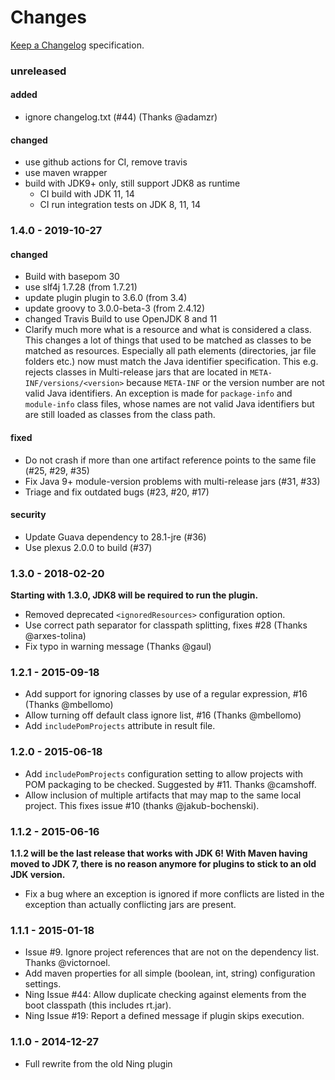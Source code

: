 # Changes

[Keep a Changelog](https://keepachangelog.com/en/1.0.0/) specification.

### unreleased

#### added

* ignore changelog.txt (#44) (Thanks @adamzr)

#### changed

* use github actions for CI, remove travis
* use maven wrapper
* build with JDK9+ only, still support JDK8 as runtime
  * CI build with JDK 11, 14
  * CI run integration tests on JDK 8, 11, 14

### 1.4.0 - 2019-10-27

#### changed

* Build with basepom 30
* use slf4j 1.7.28 (from 1.7.21)
* update plugin plugin to 3.6.0 (from 3.4)
* update groovy to 3.0.0-beta-3 (from 2.4.12)
* changed Travis Build to use OpenJDK 8 and 11
* Clarify much more what is a resource and what is considered a class. This changes a lot of things that used to be matched as classes to be matched as resources. Especially all path elements (directories, jar file folders etc.) now must match the Java identifier specification. This e.g. rejects classes in Multi-release jars that are located in `META-INF/versions/<version>` because `META-INF` or the version number are not valid Java identifiers. An exception is made for `package-info` and `module-info` class files, whose names are not valid Java identifiers but are still loaded as classes from the class path.

#### fixed

* Do not crash if more than one artifact reference points to the same file (#25, #29, #35)
* Fix Java 9+ module-version problems with multi-release jars (#31, #33)
* Triage and fix outdated bugs (#23, #20, #17)

#### security

* Update Guava dependency to 28.1-jre (#36)
* Use plexus 2.0.0 to build (#37)


### 1.3.0 - 2018-02-20

__Starting with 1.3.0, JDK8 will be required to run the plugin.__

* Removed deprecated `<ignoredResources>` configuration option.
* Use correct path separator for classpath splitting, fixes #28 (Thanks @arxes-tolina)
* Fix typo in warning message (Thanks @gaul)

### 1.2.1 - 2015-09-18

* Add support for ignoring classes by use of a regular expression, #16 (Thanks @mbellomo)
* Allow turning off default class ignore list, #16 (Thanks @mbellomo)
* Add `includePomProjects` attribute in result file.

### 1.2.0 - 2015-06-18

* Add `includePomProjects` configuration setting to allow projects
with POM packaging to be checked. Suggested by #11. Thanks @camshoff.
* Allow inclusion of multiple artifacts that may map to the same local
project. This fixes issue #10 (thanks @jakub-bochenski).

### 1.1.2 - 2015-06-16

__1.1.2 will be the last release that works with JDK 6! With Maven having moved to JDK 7, there
is no reason anymore for plugins to stick to an old JDK version.__

* Fix a bug where an exception is ignored if more conflicts are listed in the exception than
actually conflicting jars are present.

### 1.1.1 - 2015-01-18

* Issue #9. Ignore project references that are not on the dependency list. Thanks @victornoel.
* Add maven properties for all simple (boolean, int, string) configuration settings.
* Ning Issue #44: Allow duplicate checking against elements from the boot classpath
  (this includes rt.jar).
* Ning Issue #19: Report a defined message if plugin skips execution.

### 1.1.0 - 2014-12-27

* Full rewrite from the old Ning plugin
